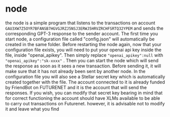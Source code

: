 # node

the node is a simple program that listens to the transactions on account `GAU3XW7Z5OYR7BFANSB7HGVGJRZJ5NSJ3ERWJ5HRVZRCHFSRTQ32YPEM` and sends the corresponding GPT-3 response to the sender account.
The first time you start node, a configuration file called "config.json" will automatically be created in the same folder. Before restarting the node again, now that your configuration file exists, you will need to put your openai api key inside the file, inside "openai_apikey". Then simply replace `"openai_apikey":null` with `"openai_apikey":"sk-xxxx"` . Then you can start the node which will send the response as soon as it sees a new transaction. Before sending it, it will make sure that it has not already been sent by another node.
In the configuration file you will also see a Stellar secret key which is automatically created together with the file. The account connected to it is already funded by FriendBot on FUTURENET and it is the account that will send the responses. If you wish, you can modify that secret key bearing in mind that for correct functioning the account should have XLMs available to be able to carry out transactions on Futurenet. however, it is advisable not to modify it and leave what you find

